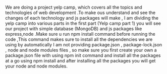 We are doing a project yelp camp, which covers all the topics and technologies of web development
.To make ous understand and see the changes of each technology and  js packages will make , I am dividing the yelp camp into various parts
in the first part (Yelp camp part 1) you will see  our project with simple database (MongoDB) and js packages like express,node 
.Make sure u run npm install command before running the code 
,This command makes sure to install all the dependencies we are using by automatically
I am not providing package.json , package-lock.json , node and node modules files , so make sure you first create your own a package.json file with using npm init command and install all the packages at a go using npm install and after installing all the packages you will get your node and node modules.
